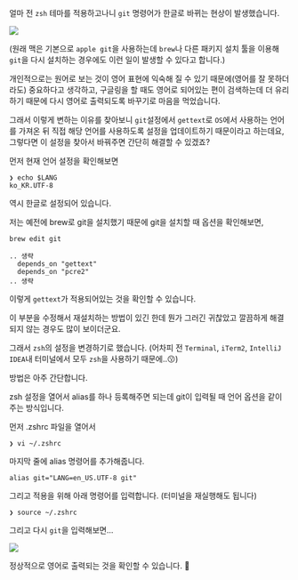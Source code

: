 얼마 전 `zsh` 테마를 적용하고나니 `git` 명령어가 한글로 바뀌는 현상이 발생했습니다.

![](https://raw.gitusercontent.com/lcalmsky/lcalmsky/main/resources/image/docs-blog-macos-001-01.png)

(원래 맥은 기본으로 `apple git`을 사용하는데 `brew`나 다른 패키지 설치 툴을 이용해 `git`을 다시 설치하는 경우에도 이런 일이 발생할 수 있다고 합니다.)

개인적으로는 원어로 보는 것이 영어 표현에 익숙해 질 수 있기 때문에(영어를 잘 못하더라도) 중요하다고 생각하고, 구글링을 할 때도 영어로 되어있는 편이 검색하는데 더 유리하기 때문에 다시 영어로 출력되도록 바꾸기로 마음을 먹었습니다. 

그래서 이렇게 변하는 이유를 찾아보니 `git`설정에서 `gettext`로 `OS`에서 사용하는 언어를 가져온 뒤 직접 해당 언어를 사용하도록 설정을 업데이트하기 때문이라고 하는데요, 그렇다면 이 설정을 찾아서 바꿔주면 간단히 해결할 수 있겠죠?

먼저 현재 언어 설정을 확인해보면

```shell
❯ echo $LANG
ko_KR.UTF-8
```

역시 한글로 설정되어 있습니다.

저는 예전에 brew로 git을 설치했기 때문에 git을 설치할 때 옵션을 확인해보면,

```shell
brew edit git
```

```shell
.. 생략
  depends_on "gettext"
  depends_on "pcre2"
.. 생략
```

이렇게 `gettext`가 적용되어있는 것을 확인할 수 있습니다.

이 부분을 수정해서 재설치하는 방법이 있긴 한데 뭔가 그러긴 귀찮았고 깔끔하게 해결되지 않는 경우도 많이 보이더군요.

그래서 `zsh`의 설정을 변경하기로 했습니다. (어차피 전 `Terminal`, `iTerm2`, `IntelliJ IDEA`내 터미널에서 모두 `zsh`을 사용하기 때문에..😗)

방법은 아주 간단합니다.

zsh 설정을 열어서 alias를 하나 등록해주면 되는데 git이 입력될 때 언어 옵션을 같이 주는 방식입니다.

먼저 .zshrc 파일을 열어서

```shell
❯ vi ~/.zshrc
```

마지막 줄에 alias 명령어를 추가해줍니다.

```shell
alias git="LANG=en_US.UTF-8 git"
```

그리고 적용을 위해 아래 명령어를 입력합니다. (터미널을 재실행해도 됩니다)

```shell
❯ source ~/.zshrc
```

그리고 다시 `git`을 입력해보면...

![](https://raw.gitusercontent.com/lcalmsky/lcalmsky/main/resources/image/docs-blog-macos-001-02.png)

정상적으로 영어로 출력되는 것을 확인할 수 있습니다. 🥳